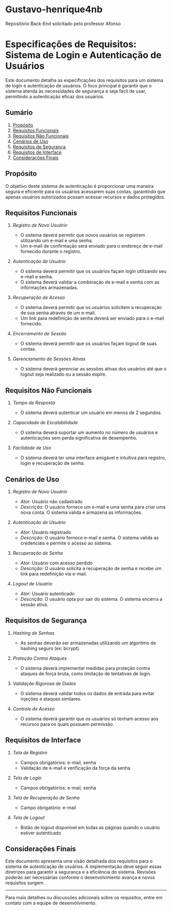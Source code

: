 # Gustavo-henrique4nb
Repositório Back-End solicitado pelo professor Afonso

# Especificações de Requisitos: Sistema de Login e Autenticação de Usuários

Este documento detalha as especificações dos requisitos para um sistema de login e autenticação de usuários. O foco principal é garantir que o sistema atenda às necessidades de segurança e seja fácil de usar, permitindo a autenticação eficaz dos usuários.

## Sumário

1. [Propósito](#propósito)
2. [Requisitos Funcionais](#requisitos-funcionais)
3. [Requisitos Não Funcionais](#requisitos-não-funcionais)
4. [Cenários de Uso](#cenários-de-uso)
5. [Requisitos de Segurança](#requisitos-de-segurança)
6. [Requisitos de Interface](#requisitos-de-interface)
7. [Considerações Finais](#considerações-finais)

## Propósito

O objetivo deste sistema de autenticação é proporcionar uma maneira segura e eficiente para os usuários acessarem suas contas, garantindo que apenas usuários autorizados possam acessar recursos e dados protegidos.

## Requisitos Funcionais

1. *Registro de Novo Usuário*
   - O sistema deverá permitir que novos usuários se registrem utilizando um e-mail e uma senha.
   - Um e-mail de confirmação será enviado para o endereço de e-mail fornecido durante o registro.

2. *Autenticação de Usuário*
   - O sistema deverá permitir que os usuários façam login utilizando seu e-mail e senha.
   - O sistema deverá validar a combinação de e-mail e senha com as informações armazenadas.

3. *Recuperação de Acesso*
   - O sistema deverá permitir que os usuários solicitem a recuperação de sua senha através de um e-mail.
   - Um link para redefinição de senha deverá ser enviado para o e-mail fornecido.

4. *Encerramento de Sessão*
   - O sistema deverá permitir que os usuários façam logout de suas contas.

5. *Gerenciamento de Sessões Ativas*
   - O sistema deverá gerenciar as sessões ativas dos usuários até que o logout seja realizado ou a sessão expire.

## Requisitos Não Funcionais

1. *Tempo de Resposta*
   - O sistema deverá autenticar um usuário em menos de 2 segundos.

2. *Capacidade de Escalabilidade*
   - O sistema deverá suportar um aumento no número de usuários e autenticações sem perda significativa de desempenho.

3. *Facilidade de Uso*
   - O sistema deverá ter uma interface amigável e intuitiva para registro, login e recuperação de senha.

## Cenários de Uso

1. *Registro de Novo Usuário*
   - *Ator:* Usuário não cadastrado
   - *Descrição:* O usuário fornece um e-mail e uma senha para criar uma nova conta. O sistema valida e armazena as informações.

2. *Autenticação de Usuário*
   - *Ator:* Usuário registrado
   - *Descrição:* O usuário fornece e-mail e senha. O sistema valida as credenciais e permite o acesso ao sistema.

3. *Recuperação de Senha*
   - *Ator:* Usuário com acesso perdido
   - *Descrição:* O usuário solicita a recuperação de senha e recebe um link para redefinição via e-mail.

4. *Logout de Usuário*
   - *Ator:* Usuário autenticado
   - *Descrição:* O usuário opta por sair do sistema. O sistema encerra a sessão ativa.

## Requisitos de Segurança

1. *Hashing de Senhas*
   - As senhas deverão ser armazenadas utilizando um algoritmo de hashing seguro (ex: bcrypt).

2. *Proteção Contra Ataques*
   - O sistema deverá implementar medidas para proteção contra ataques de força bruta, como limitação de tentativas de login.

3. *Validação Rigorosa de Dados*
   - O sistema deverá validar todos os dados de entrada para evitar injeções e ataques similares.

4. *Controle de Acesso*
   - O sistema deverá garantir que os usuários só tenham acesso aos recursos para os quais possuem permissão.

## Requisitos de Interface

1. *Tela de Registro*
   - Campos obrigatórios: e-mail, senha
   - Validação de e-mail e verificação da força da senha

2. *Tela de Login*
   - Campos obrigatórios: e-mail, senha

3. *Tela de Recuperação de Senha*
   - Campo obrigatório: e-mail

4. *Tela de Logout*
   - Botão de logout disponível em todas as páginas quando o usuário estiver autenticado

## Considerações Finais

Este documento apresenta uma visão detalhada dos requisitos para o sistema de autenticação de usuários. A implementação deve seguir essas diretrizes para garantir a segurança e a eficiência do sistema. Revisões poderão ser necessárias conforme o desenvolvimento avança e novos requisitos surgem.

---

Para mais detalhes ou discussões adicionais sobre os requisitos, entre em contato com a equipe de desenvolvimento.
